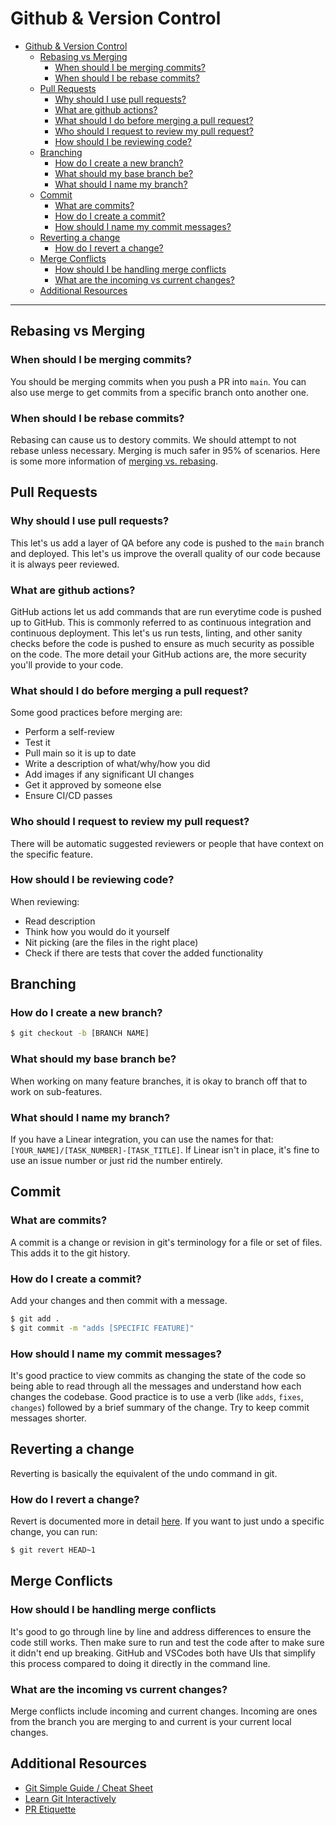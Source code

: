 # Github & Version Control

- [Github & Version Control](#github--version-control)
  - [Rebasing vs Merging](#rebasing-vs-merging)
    - [When should I be merging commits?](#when-should-i-be-merging-commits)
    - [When should I be rebase commits?](#when-should-i-be-rebase-commits)
  - [Pull Requests](#pull-requests)
    - [Why should I use pull requests?](#why-should-i-use-pull-requests)
    - [What are github actions?](#what-are-github-actions)
    - [What should I do before merging a pull request?](#what-should-i-do-before-merging-a-pull-request)
    - [Who should I request to review my pull request?](#who-should-i-request-to-review-my-pull-request)
    - [How should I be reviewing code?](#how-should-i-be-reviewing-code)
  - [Branching](#branching)
    - [How do I create a new branch?](#how-do-i-create-a-new-branch)
    - [What should my base branch be?](#what-should-my-base-branch-be)
    - [What should I name my branch?](#what-should-i-name-my-branch)
  - [Commit](#commit)
    - [What are commits?](#what-are-commits)
    - [How do I create a commit?](#how-do-i-create-a-commit)
    - [How should I name my commit messages?](#how-should-i-name-my-commit-messages)
  - [Reverting a change](#reverting-a-change)
    - [How do I revert a change?](#how-do-i-revert-a-change)
  - [Merge Conflicts](#merge-conflicts)
    - [How should I be handling merge conflicts](#how-should-i-be-handling-merge-conflicts)
    - [What are the incoming vs current changes?](#what-are-the-incoming-vs-current-changes)
  - [Additional Resources](#additional-resources)

---

## Rebasing vs Merging

### When should I be merging commits?

You should be merging commits when you push a PR into `main`. You can also use merge to get commits from a specific branch onto another one.

### When should I be rebase commits?

Rebasing can cause us to destory commits. We should attempt to not rebase unless necessary. Merging is much safer in 95% of scenarios. Here is some more information of [merging vs. rebasing](https://hackernoon.com/git-merge-vs-rebase-whats-the-diff-76413c117333).

## Pull Requests

### Why should I use pull requests?

This let's us add a layer of QA before any code is pushed to the `main` branch and deployed. This let's us improve the overall quality of our code because it is always peer reviewed.

### What are github actions?

GitHub actions let us add commands that are run everytime code is pushed up to GitHub. This is commonly referred to as continuous integration and continuous deployment. This let's us run tests, linting, and other sanity checks before the code is pushed to ensure as much security as possible on the code. The more detail your GitHub actions are, the more security you'll provide to your code.

### What should I do before merging a pull request?

Some good practices before merging are:
* Perform a self-review
* Test it
* Pull main so it is up to date
* Write a description of what/why/how you did
* Add images if any significant UI changes
* Get it approved by someone else
* Ensure CI/CD passes

### Who should I request to review my pull request?

There will be automatic suggested reviewers or people that have context on the specific feature.

### How should I be reviewing code?

When reviewing:
* Read description
* Think how you would do it yourself
* Nit picking (are the files in the right place)
* Check if there are tests that cover the added functionality

## Branching

### How do I create a new branch?

```sh
$ git checkout -b [BRANCH NAME]
```

### What should my base branch be?

When working on many feature branches, it is okay to branch off that to work on sub-features.

### What should I name my branch?

If you have a Linear integration, you can use the names for that: `[YOUR_NAME]/[TASK_NUMBER]-[TASK_TITLE]`. If Linear isn't in place, it's fine to use an issue number or just rid the number entirely.

## Commit

### What are commits?

A commit is a change or revision in git's terminology for a file or set of files. This adds it to the git history.

### How do I create a commit?

Add your changes and then commit with a message.

```sh
$ git add .
$ git commit -m "adds [SPECIFIC FEATURE]"
```

### How should I name my commit messages?

It's good practice to view commits as changing the state of the code so being able to read through all the messages and understand how each changes the codebase. Good practice is to use a verb (like `adds`, `fixes`, `changes`) followed by a brief summary of the change. Try to keep commit messages shorter.

## Reverting a change

Reverting is basically the equivalent of the undo command in git.

### How do I revert a change?

Revert is documented more in detail [here](https://git-scm.com/docs/git-revert). If you want to just undo a specific change, you can run:

```sh
$ git revert HEAD~1
```

## Merge Conflicts

### How should I be handling merge conflicts

It's good to go through line by line and address differences to ensure the code still works. Then make sure to run and test the code after to make sure it didn't end up breaking. GitHub and VSCodes both have UIs that simplify this process compared to doing it directly in the command line.

### What are the incoming vs current changes?

Merge conflicts include incoming and current changes. Incoming are ones from the branch you are merging to and current is your current local changes.

## Additional Resources

* [Git Simple Guide / Cheat Sheet](https://rogerdudler.github.io/git-guide/)
* [Learn Git Interactively](https://learngitbranching.js.org/?locale=en_US)
* [PR Etiquette](https://gist.github.com/mikepea/863f63d6e37281e329f8)
